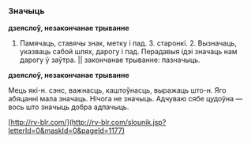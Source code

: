 ### Значыць
**дзеяслоў, незакончанае трыванне**

1. Памячаць, ставячы знак, метку і пад. З. старонкі. 2. Вызначаць, указваць сабой шлях, дарогу і пад. Перадавыя ідэі значаць нам дарогу ў заўтра. || закончанае трыванне: пазначыць.

**дзеяслоў, незакончанае трыванне**

Мець які-н. сэнс, важнасць, каштоўнасць, выражаць што-н. Яго абяцанні мала значаць. Нічога не значыць. Адчуваю сябе цудоўна — вось што значыць добра адпачыць.

<a rel="author">[http://rv-blr.com/](http://rv-blr.com/slounik.jsp?letterId=0&maskId=0&pageId=1177)</a>
